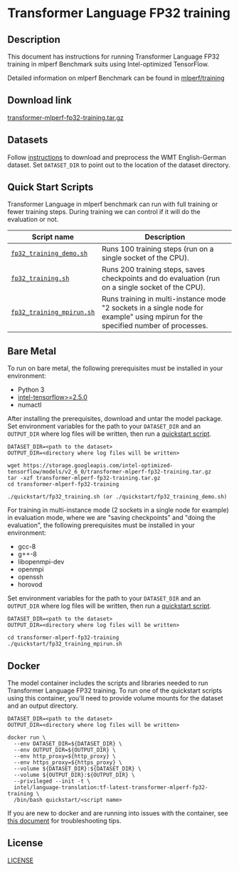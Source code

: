 <!--- 0. Title -->
# Transformer Language FP32 training

<!-- 10. Description -->
## Description

This document has instructions for running Transformer Language FP32 training in mlperf
Benchmark suits using Intel-optimized TensorFlow.

Detailed information on mlperf Benchmark can be found in [mlperf/training](https://github.com/mlperf/training/tree/master/translation/tensorflow/transformer)

<!--- 20. Download link -->
## Download link

[transformer-mlperf-fp32-training.tar.gz](https://storage.googleapis.com/intel-optimized-tensorflow/models/v2_6_0/transformer-mlperf-fp32-training.tar.gz)

<!--- 30. Datasets -->
## Datasets

Follow [instructions](https://github.com/IntelAI/models/tree/master/datasets/transformer_data/README.md) to download and preprocess the WMT English-German dataset.
Set `DATASET_DIR` to point out to the location of the dataset directory.

<!--- 40. Quick Start Scripts -->
## Quick Start Scripts

Transformer Language in mlperf benchmark can run with full training or
fewer training steps. During training we can control if it will do the evaluation
or not.

| Script name | Description |
|-------------|-------------|
| [`fp32_training_demo.sh`](/quickstart/language_translation/tensorflow/transformer_mlperf/training/cpu/fp32/fp32_training_demo.sh) | Runs 100 training steps (run on a single socket of the CPU). |
| [`fp32_training.sh`](/quickstart/language_translation/tensorflow/transformer_mlperf/training/cpu/fp32/fp32_training.sh) | Runs 200 training steps, saves checkpoints and do evaluation (run on a single socket of the CPU). |
| [`fp32_training_mpirun.sh`](/quickstart/language_translation/tensorflow/transformer_mlperf/training/cpu/fp32/fp32_training_mpirun.sh) | Runs training in multi-instance mode "2 sockets in a single node for example" using mpirun for the specified number of processes. |

<!--- 50. Bare Metal -->
## Bare Metal

To run on bare metal, the following prerequisites must be installed in your environment:
* Python 3
* [intel-tensorflow>=2.5.0](https://pypi.org/project/intel-tensorflow/)
* numactl

After installing the prerequisites, download and untar the model package.
Set environment variables for the path to your `DATASET_DIR` and an
`OUTPUT_DIR` where log files will be written, then run a 
[quickstart script](#quick-start-scripts).

```
DATASET_DIR=<path to the dataset>
OUTPUT_DIR=<directory where log files will be written>

wget https://storage.googleapis.com/intel-optimized-tensorflow/models/v2_6_0/transformer-mlperf-fp32-training.tar.gz
tar -xzf transformer-mlperf-fp32-training.tar.gz
cd transformer-mlperf-fp32-training

./quickstart/fp32_training.sh (or ./quickstart/fp32_training_demo.sh)
```

For training in multi-instance mode (2 sockets in a single node for example) in evaluation mode,
where we are "saving checkpoints" and "doing the evaluation", the following prerequisites must be installed in your environment:
* gcc-8
* g++-8
* libopenmpi-dev
* openmpi
* openssh
* horovod

Set environment variables for the path to your `DATASET_DIR` and an
`OUTPUT_DIR` where log files will be written, then run a
[quickstart script](#quick-start-scripts).

```
DATASET_DIR=<path to the dataset>
OUTPUT_DIR=<directory where log files will be written>

cd transformer-mlperf-fp32-training
./quickstart/fp32_training_mpirun.sh
```


<!--- 60. Docker -->
## Docker

The model container includes the scripts and libraries needed to run 
Transformer Language FP32 training. To run one of the quickstart scripts 
using this container, you'll need to provide volume mounts for the dataset 
and an output directory.

```
DATASET_DIR=<path to the dataset>
OUTPUT_DIR=<directory where log files will be written>

docker run \
  --env DATASET_DIR=${DATASET_DIR} \
  --env OUTPUT_DIR=${OUTPUT_DIR} \
  --env http_proxy=${http_proxy} \
  --env https_proxy=${https_proxy} \
  --volume ${DATASET_DIR}:${DATASET_DIR} \
  --volume ${OUTPUT_DIR}:${OUTPUT_DIR} \
  --privileged --init -t \
  intel/language-translation:tf-latest-transformer-mlperf-fp32-training \
  /bin/bash quickstart/<script name>
```

If you are new to docker and are running into issues with the container,
see [this document](https://github.com/IntelAI/models/tree/master/docs/general/docker.md)
for troubleshooting tips.

<!--- 80. License -->
## License

[LICENSE](/LICENSE)

